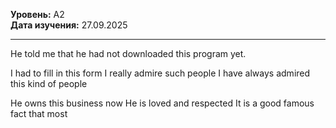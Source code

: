**Уровень:** A2  
**Дата изучения:** 27.09.2025  

---

He told me that he had not downloaded this program yet.

I had to fill in this form
I  really admire such people
I have always admired this kind of people

He owns this business now
He is loved and respected
It is a good famous fact that most
